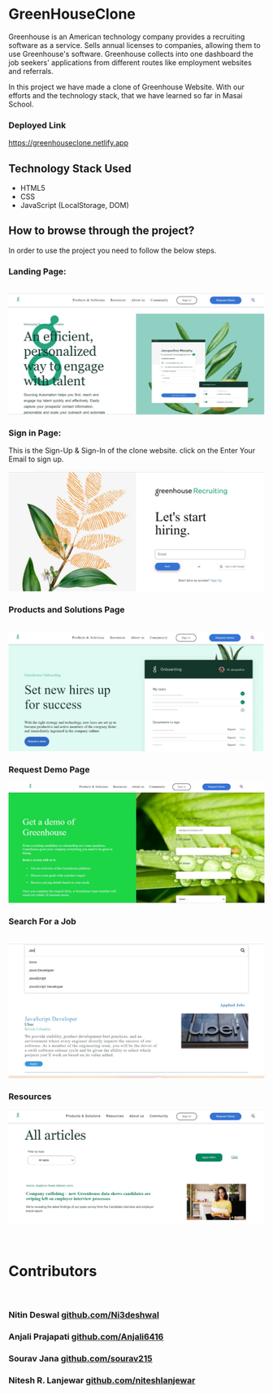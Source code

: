 # GreenHouseClone
Greenhouse is an American technology company provides a recruiting software as a service. Sells annual licenses to companies, allowing them to use Greenhouse's software. Greenhouse collects into one dashboard the job seekers' applications from different routes like employment websites and referrals.

In this project we have made a clone of Greenhouse Website. With our efforts and the technology stack, that we have learned so far in  Masai School.

### Deployed Link
<a>https://greenhouseclone.netlify.app</a>

## Technology Stack Used
<ul>
<li>HTML5</li>
<li>CSS</li>
<li>JavaScript (LocalStorage, DOM)</li>
</ul>

## How to browse through the project?
In order to use the project you need to follow the below steps.

### Landing Page:
<br/>
<img src="./All%20Images/Gh_HomePage.jpg"/>
<br/>

### Sign in Page:
This is the Sign-Up & Sign-In of the clone website. click on the Enter Your Email to sign up.

<img src="./All%20Images/gh_login.jpg"/>
<br/>

### Products and Solutions Page
<br/>
<img src="./All%20Images/gh_onboarding.jpg"/>
<br/>

### Request Demo Page
<img src="./All%20Images/gh_request.jpg"/>

### Search For a Job
<br/>
<img src="./All%20Images/gh_search.jpg"/>
<br/>

### Resources
<img src="./All%20Images/gh_blog.jpg"/>
<br/>
<br/>
<br/>

# Contributors
<br/>

### Nitin Deswal <a href="https://github.com/Ni3deshwal">github.com/Ni3deshwal</a>

### Anjali Prajapati <a href="https://github.com/Anjali6416">github.com/Anjali6416</a>
### Sourav Jana <a href="https://github.com/sourav215">github.com/sourav215</a>
### Nitesh R. Lanjewar <a href="https://github.com/niteshlanjewar">github.com/niteshlanjewar</a>


